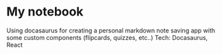 # My notebook

Using docasaurus for creating a personal markdown note saving app with some custom components (flipcards, quizzes, etc..)
Tech: Docasaurus, React
